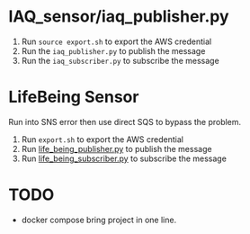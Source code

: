# IAQ_sensor/iaq_publisher.py
1. Run `source export.sh` to export the AWS credential
2. Run the `iaq_publisher.py` to publish the message
3. Run the `iaq_subscriber.py` to subscribe the message

# LifeBeing Sensor
Run into SNS error then use direct SQS to bypass the problem.
1. Run `export.sh` to export the AWS credential
1. Run [life_being_publisher.py](LifeBeing_sensor/life_being_publisher.py) to publish the message
2. Run [life_being_subscriber.py](LifeBeing_sensor/life_being_subscriber.py) to subscribe the message


# TODO
- docker compose bring project in one line.
